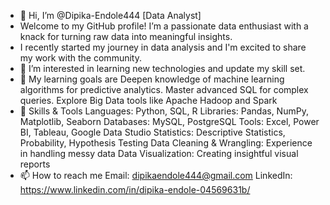 - 👋 Hi, I’m @Dipika-Endole444 [Data Analyst]
- Welcome to my GitHub profile! I’m a passionate data enthusiast with a knack for turning raw data into meaningful insights.
- I recently started my journey in data analysis and I'm excited to share my work with the community.
- 👀 I’m interested in learning new technologies and update my skill set.
- 🌱 My learning goals are Deepen knowledge of machine learning algorithms for predictive analytics.
Master advanced SQL for complex queries.
Explore Big Data tools like Apache Hadoop and Spark
- 🚀 Skills & Tools
   Languages: Python, SQL, R
   Libraries: Pandas, NumPy, Matplotlib, Seaborn
   Databases: MySQL, PostgreSQL
   Tools: Excel, Power BI, Tableau, Google Data Studio
   Statistics: Descriptive Statistics, Probability, Hypothesis Testing
   Data Cleaning & Wrangling: Experience in handling messy data
   Data Visualization: Creating insightful visual reports
- 📫 How to reach me
 Email: dipikaendole444@gmail.com
LinkedIn: https://www.linkedin.com/in/dipika-endole-04569631b/ 

<!---
Dipika-Endole444/Dipika-Endole444 is a ✨ special ✨ repository because its `README.md` (this file) appears on your GitHub profile.
You can click the Preview link to take a look at your changes.
--->
